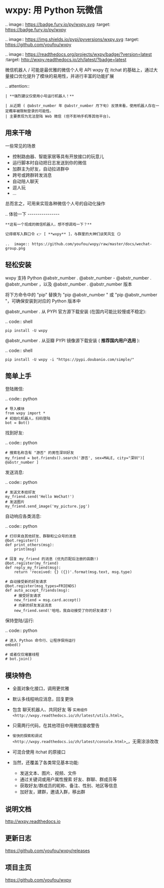# wxpy: 用 Python 玩微信

.. image:: https://badge.fury.io/py/wxpy.svg :target: https://badge.fury.io/py/wxpy

.. image:: https://img.shields.io/pypi/pyversions/wxpy.svg :target: https://github.com/youfou/wxpy

.. image:: https://readthedocs.org/projects/wxpy/badge/?version=latest :target: http://wxpy.readthedocs.io/zh/latest/?badge=latest

微信机器人 / 可能是最优雅的微信个人号 API wxpy 在 itchat 的基础上，通过大量接口优化提升了模块的易用性，并进行丰富的功能扩展

.. attention::
    
    
    | **强烈建议仅使用小号运行机器人！**
    
    | 从近期 ( @abstr_number 年 @abstr_number 月下旬) 反馈来看，使用机器人存在一定概率被限制登录的可能性。
    | 主要表现为无法登陆 Web 微信 (但不影响手机等其他平台)。
    

## 用来干啥

一些常见的场景

  * 控制路由器、智能家居等具有开放接口的玩意儿
  * 运行脚本时自动把日志发送到你的微信
  * 加群主为好友，自动拉进群中
  * 跨号或跨群转发消息
  * 自动陪人聊天
  * 逗人玩
  * ...



总而言之，可用来实现各种微信个人号的自动化操作

.. 体验一下 \----------------
    
    
    **这有一个现成的微信机器人，想不想调戏一下？**
    
    记得填写入群口令 👉 [ **wxpy** ]，与群里的大神们谈笑风生 😏
    
    ..  image:: https://github.com/youfou/wxpy/raw/master/docs/wechat-group.png
    

## 轻松安装

wxpy 支持 Python @abstr_number . @abstr_number - @abstr_number . @abstr_number ，以及 @abstr_number . @abstr_number 版本

将下方命令中的 "pip" 替换为 "pip @abstr_number " 或 "pip @abstr_number "，可确保安装到对应的 Python 版本中

@abstr_number . 从 PYPI 官方源下载安装 (在国内可能比较慢或不稳定):

.. code:: shell
    
    
    pip install -U wxpy
    

@abstr_number . 从豆瓣 PYPI 镜像源下载安装 ( **推荐国内用户选用** ):

.. code:: shell
    
    
    pip install -U wxpy -i "https://pypi.doubanio.com/simple/"
    

## 简单上手

登陆微信:

.. code:: python
    
    
    # 导入模块
    from wxpy import *
    # 初始化机器人，扫码登陆
    bot = Bot()
    

找到好友:

.. code:: python
    
    
    # 搜索名称含有 "游否" 的男性深圳好友
    my_friend = bot.friends().search('游否', sex=MALE, city="深圳")[ @abstr_number ]
    

发送消息:

.. code:: python
    
    
    # 发送文本给好友
    my_friend.send('Hello WeChat!')
    # 发送图片
    my_friend.send_image('my_picture.jpg')
    

自动响应各类消息:

.. code:: python
    
    
    # 打印来自其他好友、群聊和公众号的消息
    @bot.register()
    def print_others(msg):
        print(msg)
    
    # 回复 my_friend 的消息 (优先匹配后注册的函数!)
    @bot.register(my_friend)
    def reply_my_friend(msg):
        return 'received: {} ({})'.format(msg.text, msg.type)
    
    # 自动接受新的好友请求
    @bot.register(msg_types=FRIENDS)
    def auto_accept_friends(msg):
        # 接受好友请求
        new_friend = msg.card.accept()
        # 向新的好友发送消息
        new_friend.send('哈哈，我自动接受了你的好友请求')
    

保持登陆/运行:

.. code:: python
    
    
    # 进入 Python 命令行、让程序保持运行
    embed()
    
    # 或者仅仅堵塞线程
    # bot.join()
    

## 模块特色

  * 全面对象化接口，调用更优雅
  * 默认多线程响应消息，回复更快
  * 包含 聊天机器人、共同好友 等 `实用组件 <http://wxpy.readthedocs.io/zh/latest/utils.html>`_
  * 只需两行代码，在其他项目中用微信接收警告
  * `愉快的探索和调试 <http://wxpy.readthedocs.io/zh/latest/console.html>`_，无需涂涂改改
  * 可混合使用 itchat 的原接口
  * 当然，还覆盖了各类常见基本功能:

    * 发送文本、图片、视频、文件
    * 通过关键词或用户属性搜索 好友、群聊、群成员等
    * 获取好友/群成员的昵称、备注、性别、地区等信息
    * 加好友，建群，邀请入群，移出群



## 说明文档

http://wxpy.readthedocs.io

## 更新日志

https://github.com/youfou/wxpy/releases

## 项目主页

https://github.com/youfou/wxpy
